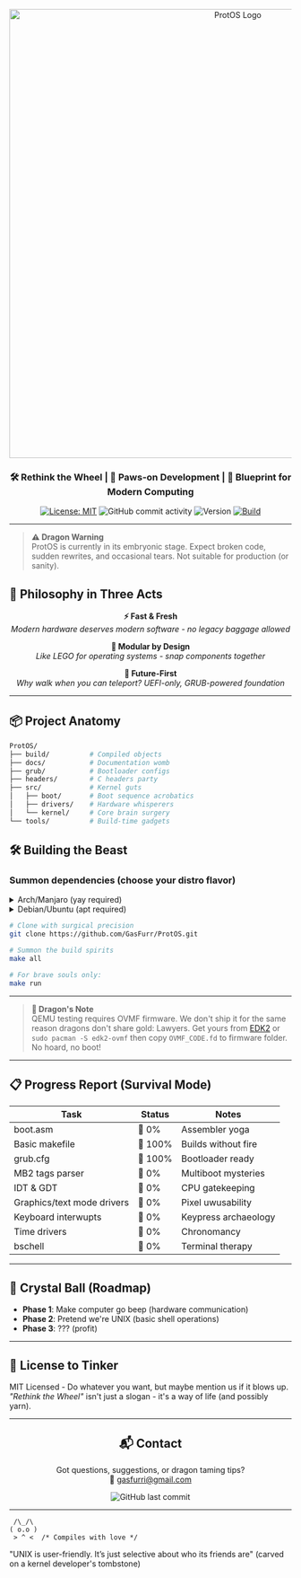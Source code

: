 <p align="center">
  <img src="https://github.com/user-attachments/assets/5f8269bf-997f-4cbc-92c1-9cda7ad919ec" alt="ProtOS Logo" width="800">
</p>

<h3 align="center">🛠 Rethink the Wheel | 🐾 Paws-on Development | 🔵 Blueprint for Modern Computing</h3>

<div align="center">
  
  [![License: MIT](https://img.shields.io/badge/License-MIT-blue.svg)](https://opensource.org/licenses/MIT)
  ![GitHub commit activity](https://img.shields.io/github/commit-activity/m/GasFurr/ProtOS)
  ![Version](https://img.shields.io/badge/Version-0.1.3--alpha-red)
  [![Build](https://img.shields.io/badge/Build-Passing-brightgreen)](https://github.com/GasFurr/ProtOS/actions)

</div>

---

> **⚠️ Dragon Warning**  
> ProtOS is currently in its embryonic stage. Expect broken code, sudden rewrites, and occasional tears. Not suitable for production (or sanity).

## 🚀 Philosophy in Three Acts

<div align="center">

**⚡ Fast & Fresh**  
*Modern hardware deserves modern software - no legacy baggage allowed*

**🧩 Modular by Design**  
*Like LEGO for operating systems - snap components together*

**🔭 Future-First**  
*Why walk when you can teleport? UEFI-only, GRUB-powered foundation*

</div>

---

## 📦 Project Anatomy

```bash
ProtOS/
├── build/          # Compiled objects
├── docs/           # Documentation womb
├── grub/           # Bootloader configs
├── headers/        # C headers party
├── src/            # Kernel guts
│   ├── boot/       # Boot sequence acrobatics
│   ├── drivers/    # Hardware whisperers
│   └── kernel/     # Core brain surgery
└── tools/          # Build-time gadgets
```

## 🛠️ Building the Beast
### Summon dependencies (choose your distro flavor)
<details>
<summary>Arch/Manjaro (yay required)</summary>

```bash
# Summon compiler dragons (i use arch btw)
yay -S grub nasm gcc binutils qemu-full edk2-ovmf
```
</details>

<details>
<summary>Debian/Ubuntu (apt required)</summary>

```bash
# For our Debian/Ubuntu friends:
sudo apt install grub-pc nasm gcc binutils qemu-system-x86 ovmf
```
</details>


```bash
# Clone with surgical precision
git clone https://github.com/GasFurr/ProtOS.git

# Summon the build spirits
make all

# For brave souls only:
make run
```

---

> **🐉 Dragon's Note**  
> QEMU testing requires OVMF firmware. We don't ship it for the same reason
> dragons don't share gold: Lawyers. Get yours from 
> [EDK2](https://github.com/tianocore/edk2) or `sudo pacman -S edk2-ovmf`
> then copy `OVMF_CODE.fd` to firmware folder. No hoard, no boot!

---

## 📋 Progress Report (Survival Mode)

| Task                          | Status    | Notes               |
|-------------------------------|-----------|---------------------|
| boot.asm                      | 🐾 0%     | Assembler yoga      |
| Basic makefile                | 🎉 100%   | Builds without fire |
| grub.cfg                      | 🎉 100%   | Bootloader ready    |
| MB2 tags parser               | 🐾 0%     | Multiboot mysteries |
| IDT & GDT                     | 🐾 0%     | CPU gatekeeping     |
| Graphics/text mode drivers    | 🐾 0%     | Pixel uwusability   |
| Keyboard interwupts           | 🐾 0%     | Keypress archaeology|
| Time drivers                  | 🐾 0%     | Chronomancy         |
| bschell                       | 🐾 0%     | Terminal therapy    |

---

## 🔮 Crystal Ball (Roadmap)
- **Phase 1**: Make computer go beep (hardware communication)
- **Phase 2**: Pretend we're UNIX (basic shell operations)
- **Phase 3**: ??? (profit)

---

## 📜 License to Tinker
MIT Licensed - Do whatever you want, but maybe mention us if it blows up.  
*"Rethink the Wheel"* isn't just a slogan - it's a way of life (and possibly yarn).

---

<div align="center">
  
## 📬 Contact
Got questions, suggestions, or dragon taming tips?  
📧 [gasfurri@gmail.com](mailto:gasfurri@gmail.com)
  
  ![GitHub last commit](https://img.shields.io/github/last-commit/GasFurr/ProtOS?color=blue)

</div>

---

```asciiart
 /\_/\  
( o.o ) 
 > ^ <  /* Compiles with love */
```

"UNIX is user-friendly. It’s just selective about who its friends are" 
(carved on a kernel developer's tombstone)

